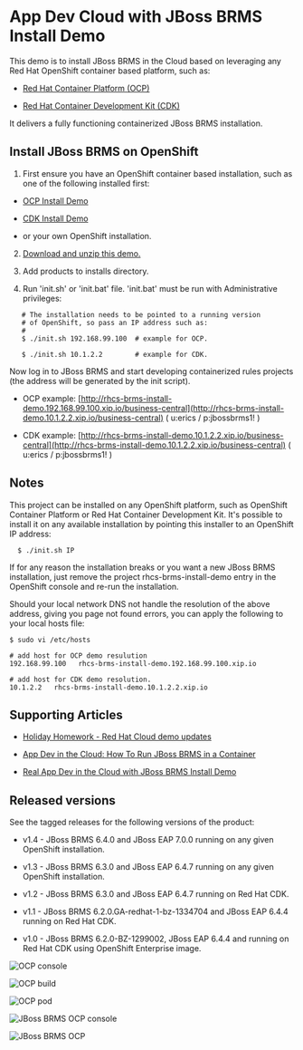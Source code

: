 App Dev Cloud with JBoss BRMS Install Demo 
==========================================
This demo is to install JBoss BRMS in the Cloud based on leveraging any Red Hat OpenShift container based platform, such as:

 - [Red Hat Container Platform (OCP)](https://github.com/redhatdemocentral/ocp-install-demo)
  
 - [Red Hat Container Development Kit (CDK)](https://github.com/redhatdemocentral/cdk-install-demo)

It delivers a fully functioning containerized JBoss BRMS installation.


Install JBoss BRMS on OpenShift
-------------------------------
1. First ensure you have an OpenShift container based installation, such as one of the following installed first:

  - [OCP Install Demo](https://github.com/redhatdemocentral/ocp-install-demo)

  - [CDK Install Demo](https://github.com/redhatdemocentral/cdk-install-demo)

  - or your own OpenShift installation.

2. [Download and unzip this demo.](https://github.com/redhatdemocentral/rhcs-brms-install-demo/archive/master.zip)

3. Add products to installs directory.

4. Run 'init.sh' or 'init.bat' file. 'init.bat' must be run with Administrative privileges:
```
   # The installation needs to be pointed to a running version
   # of OpenShift, so pass an IP address such as:
   #
   $ ./init.sh 192.168.99.100  # example for OCP.

   $ ./init.sh 10.1.2.2        # example for CDK.
```

Now log in to JBoss BRMS and start developing containerized rules projects (the address will be generated by the init script).

  - OCP example: [http://rhcs-brms-install-demo.192.168.99.100.xip.io/business-central](http://rhcs-brms-install-demo.10.1.2.2.xip.io/business-central) ( u:erics / p:jbossbrms1! )
  
  - CDK example: [http://rhcs-brms-install-demo.10.1.2.2.xip.io/business-central](http://rhcs-brms-install-demo.10.1.2.2.xip.io/business-central) ( u:erics / p:jbossbrms1! )


Notes
-----
This project can be installed on any OpenShift platform, such as OpenShift Container Platform or Red Hat Container Development Kit. It's possible to install it on any available installation by pointing this installer to an OpenShift IP address:
```
  $ ./init.sh IP
```

If for any reason the installation breaks or you want a new JBoss BRMS installation, just remove the project rhcs-brms-install-demo entry in the OpenShift console and re-run the installation.

Should your local network DNS not handle the resolution of the above address, giving you page not found errors, you can apply the following to your local hosts file:

```
$ sudo vi /etc/hosts

# add host for OCP demo resulution
192.168.99.100   rhcs-brms-install-demo.192.168.99.100.xip.io 

# add host for CDK demo resolution.
10.1.2.2   rhcs-brms-install-demo.10.1.2.2.xip.io 
```


Supporting Articles
-------------------
- [Holiday Homework - Red Hat Cloud demo updates](http://www.schabell.org/2016/12/holiday-homework-redhat-cloud-demo-updates.html)

- [App Dev in the Cloud: How To Run JBoss BRMS in a Container](http://www.schabell.org/2016/12/appdev-cloud-howto-run-jboss-brms-in-container.html)

- [Real App Dev in the Cloud with JBoss BRMS Install Demo](http://www.schabell.org/2016/03/real-appdev-in-cloud-jboss-brms-install-demo.html)


Released versions
-----------------
See the tagged releases for the following versions of the product:

- v1.4 - JBoss BRMS 6.4.0 and JBoss EAP 7.0.0 running on any given OpenShift installation.

- v1.3 - JBoss BRMS 6.3.0 and JBoss EAP 6.4.7 running on any given OpenShift installation.

- v1.2 - JBoss BRMS 6.3.0 and JBoss EAP 6.4.7 running on Red Hat CDK.

- v1.1 - JBoss BRMS 6.2.0.GA-redhat-1-bz-1334704 and JBoss EAP 6.4.4 running on Red Hat CDK.

- v1.0 - JBoss BRMS 6.2.0-BZ-1299002, JBoss EAP 6.4.4 and running on Red Hat CDK using OpenShift Enterprise image. 

![OCP console](https://github.com/redhatdemocentral/rhcs-brms-install-demo/blob/master/docs/demo-images/rhcs-brms-ocp-console.png?raw=true)

![OCP build](https://github.com/redhatdemocentral/rhcs-brms-install-demo/blob/master/docs/demo-images/rhcs-brms-build-ocp.png?raw=true)

![OCP pod](https://github.com/redhatdemocentral/rhcs-brms-install-demo/blob/master/docs/demo-images/rhcs-brms-pod-ocp.png?raw=true)

![JBoss BRMS OCP console](https://github.com/redhatdemocentral/rhcs-brms-install-demo/blob/master/docs/demo-images/jboss-brms-ocp-console.png?raw=true)

![JBoss BRMS OCP](https://github.com/redhatdemocentral/rhcs-brms-install-demo/blob/master/docs/demo-images/jboss-brms-ocp.png?raw=true)
